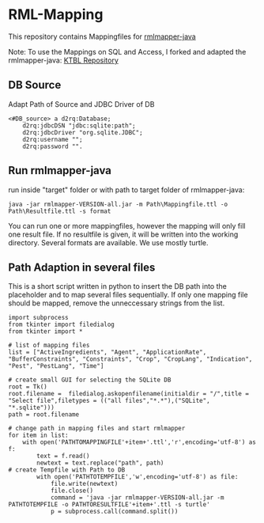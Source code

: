 # RML-Mapping
This repository contains Mappingfiles for [rmlmapper-java](https://github.com/RMLio/rmlmapper-java)

Note: To use the Mappings on SQL and Access, I forked and adapted the rmlmapper-java: [KTBL Repository](https://github.com/KTBL/rmlmapper-java)

## DB Source 

Adapt Path of Source and JDBC Driver of DB

```
<#DB_source> a d2rq:Database;
    d2rq:jdbcDSN "jdbc:sqlite:path";
    d2rq:jdbcDriver "org.sqlite.JDBC";
    d2rq:username "";
    d2rq:password "".
```

## Run rmlmapper-java

run inside "target" folder or with path to target folder of rmlmapper-java:

```java -jar rmlmapper-VERSION-all.jar -m Path\Mappingfile.ttl -o Path\Resultfile.ttl -s format```


You can run one or more mappingfiles, however the mapping will only fill one result file. If no resultfile is given, it will be written into the working directory.
Several formats are available. We use mostly turtle.

## Path Adaption in several files
This is a short script written in python to insert the DB path into the placeholder and to map several files sequentially.
If only one mapping file should be mapped, remove the unneccessary strings from the list.

```
import subprocess
from tkinter import filedialog
from tkinter import *

# list of mapping files
list = ["ActiveIngredients", "Agent", "ApplicationRate", "BufferConstraints", "Constraints", "Crop", "CropLang", "Indication", "Pest", "PestLang", "Time"]

# create small GUI for selecting the SQLite DB
root = Tk()
root.filename =  filedialog.askopenfilename(initialdir = "/",title = "Select file",filetypes = (("all files","*.*"),("SQLite", "*.sqlite")))
path = root.filename

# change path in mapping files and start rmlmapper
for item in list:
    with open('PATHTOMAPPINGFILE'+item+'.ttl','r',encoding='utf-8') as f:
        text = f.read()
        newtext = text.replace("path", path)
# create Tempfile with Path to DB
        with open('PATHTOTEMPFILE','w',encoding='utf-8') as file:
            file.write(newtext)
            file.close()
            command = 'java -jar rmlmapper-VERSION-all.jar -m PATHTOTEMPFILE -o PATHTORESULTFILE'+item+'.ttl -s turtle'
            p = subprocess.call(command.split())
```        




